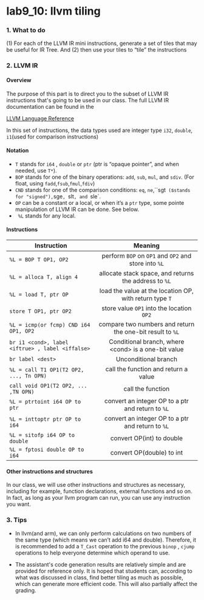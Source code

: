 # lab9_10: llvm tiling

### 1. What to do

(1) For each of the LLVM IR mini instructions, generate a set of tiles that may be useful for IR Tree. And (2) then use your tiles to “tile” the instructions



### 2. LLVM IR

#### Overview

The purpose of this part is to direct you to the subset of LLVM IR instructions that's going to be used in our class. The full LLVM IR documentation can be found in the

[LLVM Language Reference](https://releases.llvm.org/3.5.0/docs/LangRef.html)

In this set of instructions, the data types used are integer type `i32`, `double`, `i1`(used for comparison instructions)

#### Notation 

+ `T` stands for `i64` , `double` or `ptr` (ptr is “opaque pointer”, and when needed, use `T*`). 
+ `BOP` stands for one of the binary operations: `add`, `sub`, `mul`, and `sdiv`. (For float, using `fadd`,`fsub`,`fmul`,`fdiv`)
+ `CND` stands for one of the comparison conditions: `eq`, `ne`,``sgt` (`s` stands for "signed"), `sge`, `slt`, and `sle`. 
+  `OP` can be a constant or a local, or when it’s a `ptr` type, some pointe manipulation of LLVM IR can be done. See below. 
+ ` %L` stands for any local.

#### Instructions 

| Instruction                                      |                          Meaning                          |
| ------------------------------------------------ | :-------------------------------------------------------: |
| `%L = BOP T OP1, OP2`                            |   perform `BOP` on `OP1` and `OP2` and store into `%L`    |
| `%L = alloca T, align 4`                         |   allocate stack space, and returns the address to `%L`   |
| `%L = load T, ptr OP`                            |  load the value at the location OP, with return type `T`  |
| `store T OP1, ptr OP2`                           |         store value `OP1` into the location `OP2`         |
| `%L = icmp(or fcmp) CND i64 OP1, OP2`            | compare two numbers and return the one-bit result to `%L` |
| `br i1 <cond>, label <iftrue> , label <iffalse>` |   Conditional branch, where \<cond> is a one-bit value    |
| `br label <dest> `                               |                   Unconditional branch                    |
| `%L = call T1 OP1(T2 OP2, ..., Tn OPN)`          |           call the function and return a value            |
| `call void OP1(T2 OP2, ... ,TN OPN) `            |                     call the function                     |
| `%L = ptrtoint i64 OP to ptr`                    |     convert an integer OP to a ptr and return to `%L`     |
| `%L = inttoptr ptr OP to i64`                    |     convert an integer OP to a ptr and return to `%L`     |
| `%L = sitofp i64 OP to double`                   |                 convert OP(int) to double                 |
| `%L = fptosi double OP to i64`                   |                 convert OP(double) to int                 |

#### Other instructions and structures 

In our class, we will use other instructions and structures as necessary, including for example, function declarations, external functions and so on. In fact, as long as your llvm program can run, you can use any instruction you want.



### 3. Tips

+ In llvm(and arm), we can only perform calculations on two numbers of the same type (which means we can’t add i64 and double). Therefore, it is recommended to add a `T_Cast` operation to the previous `binop` , `cjump` operations to help everyone determine which operand to use.

+ The assistant's code generation results are relatively simple and are provided for reference only. It is hoped that students can, according to what was discussed in class, find better tiling as much as possible, which can generate more efficient code. This will also partially affect the grading.